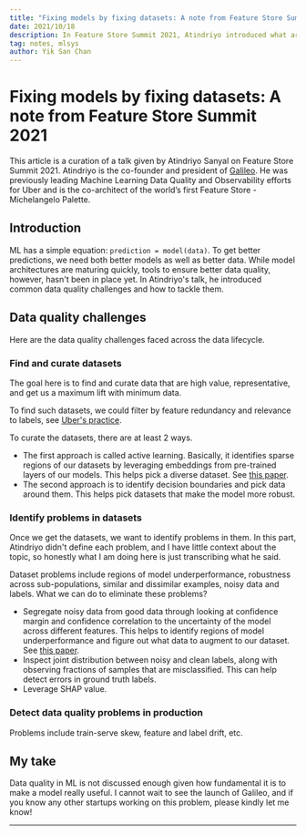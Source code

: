 ```yaml
---
title: "Fixing models by fixing datasets: A note from Feature Store Summit 2021"
date: 2021/10/18
description: In Feature Store Summit 2021, Atindriyo introduced what are data quality challenges in ML, and why they are critical.
tag: notes, mlsys
author: Yik San Chan
---
```


# Fixing models by fixing datasets: A note from Feature Store Summit 2021

This article is a curation of a talk given by Atindriyo Sanyal on Feature Store Summit 2021. Atindriyo is the co-founder and president of [Galileo](https://www.rungalileo.io/). He was previously leading Machine Learning Data Quality and Observability efforts for Uber and is the co-architect of the world’s first Feature Store - Michelangelo Palette.

## Introduction

ML has a simple equation: `prediction = model(data)`. To get better predictions, we need both better models as well as better data. While model architectures are maturing quickly, tools to ensure better data quality, however, hasn't been in place yet. In Atindriyo's talk, he introduced common data quality challenges and how to tackle them.

## Data quality challenges

Here are the data quality challenges faced across the data lifecycle.

### Find and curate datasets

The goal here is to find and curate data that are high value, representative, and get us a maximum lift with minimum data.

To find such datasets, we could filter by feature redundancy and relevance to labels, see [Uber's practice](https://eng.uber.com/optimal-feature-discovery-ml/).

To curate the datasets, there are at least 2 ways.

- The first approach is called active learning. Basically, it identifies sparse regions of our datasets by leveraging embeddings from pre-trained layers of our models. This helps pick a diverse dataset. See [this paper](https://arxiv.org/pdf/1708.00489.pdf).
- The second approach is to identify decision boundaries and pick data around them. This helps pick datasets that make the model more robust.

### Identify problems in datasets

Once we get the datasets, we want to identify problems in them. In this part, Atindriyo didn't define each problem, and I have little context about the topic, so honestly what I am doing here is just transcribing what he said.

Dataset problems include regions of model underperformance, robustness across sub-populations, similar and dissimilar examples, noisy data and labels. What we can do to eliminate these problems?

- Segregate noisy data from good data through looking at confidence margin and confidence correlation to the uncertainty of the model across different features. This helps to identify regions of model underperformance and figure out what data to augment to our dataset. See [this paper](https://arxiv.org/pdf/1911.00068.pdf).
- Inspect joint distribution between noisy and clean labels, along with observing fractions of samples that are misclassified. This can help detect errors in ground truth labels.
- Leverage SHAP value.

### Detect data quality problems in production

Problems include train-serve skew, feature and label drift, etc.

## My take

Data quality in ML is not discussed enough given how fundamental it is to make a model really useful. I cannot wait to see the launch of Galileo, and if you know any other startups working on this problem, please kindly let me know!

---
